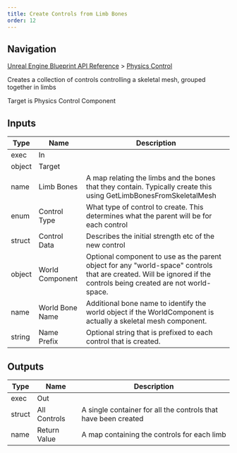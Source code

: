 ```yaml
---
title: Create Controls from Limb Bones
order: 12
---
```

## Navigation

[Unreal Engine Blueprint API Reference](https://dev.epicgames.com/documentation/en-us/unreal-engine/BlueprintAPI) > [Physics Control](https://dev.epicgames.com/documentation/en-us/unreal-engine/BlueprintAPI/PhysicsControl)

Creates a collection of controls controlling a skeletal mesh, grouped together in limbs

Target is Physics Control Component

## Inputs

| Type | Name | Description |
| --- | --- | --- |
| exec | In |  |
| object | Target |  |
| name | Limb Bones | A map relating the limbs and the bones that they contain. Typically create this using GetLimbBonesFromSkeletalMesh |
| enum | Control Type | What type of control to create. This determines what the parent will be for each control |
| struct | Control Data | Describes the initial strength etc of the new control |
| object | World Component | Optional component to use as the parent object for any "world-space" controls that are created. Will be ignored if the controls being created are not world-space. |
| name | World Bone Name | Additional bone name to identify the world object if the WorldComponent is actually a skeletal mesh component. |
| string | Name Prefix | Optional string that is prefixed to each control that is created. |

## Outputs

| Type | Name | Description |
| --- | --- | --- |
| exec | Out |  |
| struct | All Controls | A single container for all the controls that have been created |
| name | Return Value | A map containing the controls for each limb |
